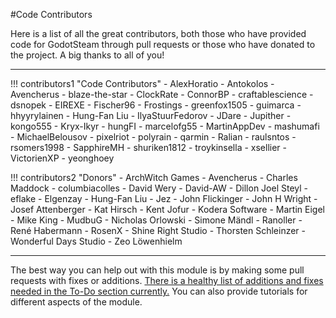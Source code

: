 #Code Contributors

Here is a list of all the great contributors, both those who have provided code for GodotSteam through pull requests or those who have donated to the project. A big thanks to all of you!

<hr/>
<div class="contrib-grid" markdown>

!!! contributors1 "Code Contributors"
	- AlexHoratio
	- Antokolos
	- Avencherus
	- blaze-the-star
	- ClockRate
	- ConnorBP
	- craftablescience
	- dsnopek
	- EIREXE
	- Fischer96
	- Frostings
	- greenfox1505
	- guimarca
	- hhyyrylainen
	- Hung-Fan Liu
	- IlyaStuurFedorov
	- JDare
	- Jupither
	- kongo555
	- Kryx-Ikyr
	- hungFI
	- marcelofg55
	- MartinAppDev
	- mashumafi
	- MichaelBelousov
	- pixelriot
	- polyrain
	- qarmin
	- Ralian
	- raulsntos
	- rsomers1998
	- SapphireMH
	- shuriken1812
	- troykinsella
	- xsellier
	- VictorienXP
	- yeonghoey

!!! contributors2 "Donors"
	- ArchWitch Games
	- Avencherus
	- Charles Maddock
	- columbiacolles
	- David Wery
	- David-AW
	- Dillon Joel Steyl
	- eflake
	- Elgenzay
	- Hung-Fan Liu
	- Jez
	- John Flickinger
	- John H Wright
	- Josef Attenberger
	- Kat Hirsch
	- Kent Jofur
	- Kodera Software
	- Martin Eigel
	- Mike King
	- MudbuG
	- Nicholas Orlowski
	- Simone Mändl
	- Ranoller
	- René Habermann
	- RosenX
	- Shine Right Studio
	- Thorsten Schleinzer
	- Wonderful Days Studio
	- Zeo Löwenhielm

</div>

<hr/>

The best way you can help out with this module is by making some pull requests with fixes or additions. [There is a healthy list of additions and fixes needed in the To-Do section currently.](https://github.com/users/Gramps/projects/1) You can also provide tutorials for different aspects of the module.